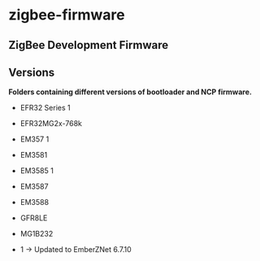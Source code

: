 # zigbee-firmware
## ZigBee Development Firmware

## Versions

__Folders containing different versions of bootloader and NCP firmware.__

* EFR32 Series 1   
* EFR32MG2x-768k  
* EM357     1
* EM3581
* EM3585    1
* EM3587
* EM3588
* GFR8LE
* MG1B232

* 1 -> Updated to EmberZNet 6.7.10
